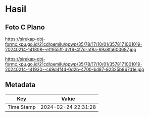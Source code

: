 # Hasil

## Foto C Plano

https://sirekap-obj-formc.kpu.go.id/21cd/pemilu/ppwp/35/78/17/10/01/3578171001019-20240214-141808--e1f955ff-d2f6-4f7d-af8a-69a8fa600687.jpg

https://sirekap-obj-formc.kpu.go.id/21cd/pemilu/ppwp/35/78/17/10/01/3578171001019-20240214-141930--c69d4f4d-0d2b-4700-bd87-92325b867d1e.jpg


## Metadata

| Key        | Value               |
| ---------- | ------------------- |
| Time Stamp | 2024-02-24 22:31:28 |



